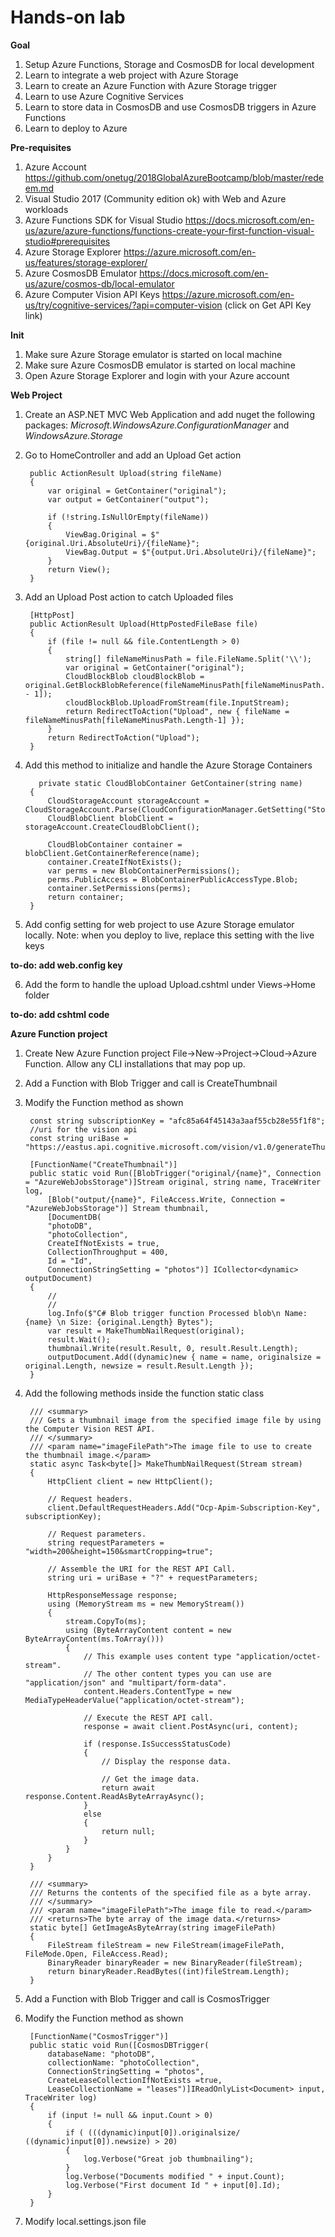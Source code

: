 # Hands-on lab

**Goal**
1. Setup Azure Functions, Storage and CosmosDB for local development
2. Learn to integrate a web project with Azure Storage
3. Learn to create an Azure Function with Azure Storage trigger
4. Learn to use Azure Cognitive Services
5. Learn to store data in CosmosDB and use CosmosDB triggers in Azure Functions
6. Learn to deploy to Azure

**Pre-requisites**
1. Azure Account https://github.com/onetug/2018GlobalAzureBootcamp/blob/master/redeem.md
2. Visual Studio 2017 (Community edition ok) with Web and Azure workloads
3. Azure Functions SDK for Visual Studio https://docs.microsoft.com/en-us/azure/azure-functions/functions-create-your-first-function-visual-studio#prerequisites
4. Azure Storage Explorer https://azure.microsoft.com/en-us/features/storage-explorer/
5. Azure CosmosDB Emulator https://docs.microsoft.com/en-us/azure/cosmos-db/local-emulator
6. Azure Computer Vision API Keys https://azure.microsoft.com/en-us/try/cognitive-services/?api=computer-vision (click on Get API Key link)

**Init**
1. Make sure Azure Storage emulator is started on local machine
2. Make sure Azure CosmosDB emulator is started on local machine
3. Open Azure Storage Explorer and login with your Azure account

**Web Project**
1. Create an ASP.NET MVC Web Application and add nuget the following packages: *Microsoft.WindowsAzure.ConfigurationManager* and *WindowsAzure.Storage*

2. Go to HomeController and add an Upload Get action

        public ActionResult Upload(string fileName)
        {
            var original = GetContainer("original");
            var output = GetContainer("output");

            if (!string.IsNullOrEmpty(fileName))
            {
                ViewBag.Original = $"{original.Uri.AbsoluteUri}/{fileName}";
                ViewBag.Output = $"{output.Uri.AbsoluteUri}/{fileName}";
            }
            return View();
        }
  
3. Add an Upload Post action to catch Uploaded files
  
        [HttpPost]
        public ActionResult Upload(HttpPostedFileBase file)
        {
            if (file != null && file.ContentLength > 0)
            {
                string[] fileNameMinusPath = file.FileName.Split('\\');
                var original = GetContainer("original");
                CloudBlockBlob cloudBlockBlob = original.GetBlockBlobReference(fileNameMinusPath[fileNameMinusPath.Length - 1]);
                cloudBlockBlob.UploadFromStream(file.InputStream);
                return RedirectToAction("Upload", new { fileName = fileNameMinusPath[fileNameMinusPath.Length-1] });
            }
            return RedirectToAction("Upload");
        }

  
4. Add this method to initialize and handle the Azure Storage Containers
  
          private static CloudBlobContainer GetContainer(string name)
        {
            CloudStorageAccount storageAccount = CloudStorageAccount.Parse(CloudConfigurationManager.GetSetting("StorageConnectionString"));
            CloudBlobClient blobClient = storageAccount.CreateCloudBlobClient();

            CloudBlobContainer container = blobClient.GetContainerReference(name);
            container.CreateIfNotExists();
            var perms = new BlobContainerPermissions();
            perms.PublicAccess = BlobContainerPublicAccessType.Blob;
            container.SetPermissions(perms);
            return container;
        }

5. Add config setting for web project to use Azure Storage emulator locally. Note: when you deploy to live, replace this setting with the live keys

**to-do: add web.config key**

6. Add the form to handle the upload Upload.cshtml under Views->Home folder

**to-do: add cshtml code**

**Azure Function project**
1. Create New Azure Function project File->New->Project->Cloud->Azure Function. Allow any CLI installations that may pop up.

2. Add a Function with Blob Trigger and call is CreateThumbnail

3. Modify the Function method as shown

        const string subscriptionKey = "afc85a64f45143a3aaf55cb28e55f1f8";
        //uri for the vision api
        const string uriBase = "https://eastus.api.cognitive.microsoft.com/vision/v1.0/generateThumbnail";

        [FunctionName("CreateThumbnail")]
        public static void Run([BlobTrigger("original/{name}", Connection = "AzureWebJobsStorage")]Stream original, string name, TraceWriter log,
            [Blob("output/{name}", FileAccess.Write, Connection = "AzureWebJobsStorage")] Stream thumbnail,
            [DocumentDB(
            "photoDB",
            "photoCollection",
            CreateIfNotExists = true,
            CollectionThroughput = 400,
            Id = "Id",
            ConnectionStringSetting = "photos")] ICollector<dynamic> outputDocument)
        {
            //
            //
            log.Info($"C# Blob trigger function Processed blob\n Name:{name} \n Size: {original.Length} Bytes");
            var result = MakeThumbNailRequest(original);
            result.Wait();
            thumbnail.Write(result.Result, 0, result.Result.Length);
            outputDocument.Add((dynamic)new { name = name, originalsize = original.Length, newsize = result.Result.Length });
        }

4. Add the following methods inside the function static class

        /// <summary>
        /// Gets a thumbnail image from the specified image file by using the Computer Vision REST API.
        /// </summary>
        /// <param name="imageFilePath">The image file to use to create the thumbnail image.</param>
        static async Task<byte[]> MakeThumbNailRequest(Stream stream)
        {
            HttpClient client = new HttpClient();

            // Request headers.
            client.DefaultRequestHeaders.Add("Ocp-Apim-Subscription-Key", subscriptionKey);

            // Request parameters.
            string requestParameters = "width=200&height=150&smartCropping=true";

            // Assemble the URI for the REST API Call.
            string uri = uriBase + "?" + requestParameters;

            HttpResponseMessage response;
            using (MemoryStream ms = new MemoryStream())
            {
                stream.CopyTo(ms);
                using (ByteArrayContent content = new ByteArrayContent(ms.ToArray()))
                {
                    // This example uses content type "application/octet-stream".
                    // The other content types you can use are "application/json" and "multipart/form-data".
                    content.Headers.ContentType = new MediaTypeHeaderValue("application/octet-stream");

                    // Execute the REST API call.
                    response = await client.PostAsync(uri, content);

                    if (response.IsSuccessStatusCode)
                    {
                        // Display the response data.

                        // Get the image data.
                        return await response.Content.ReadAsByteArrayAsync();
                    }
                    else
                    {
                        return null;
                    }
                }
            }
        }

        /// <summary>
        /// Returns the contents of the specified file as a byte array.
        /// </summary>
        /// <param name="imageFilePath">The image file to read.</param>
        /// <returns>The byte array of the image data.</returns>
        static byte[] GetImageAsByteArray(string imageFilePath)
        {
            FileStream fileStream = new FileStream(imageFilePath, FileMode.Open, FileAccess.Read);
            BinaryReader binaryReader = new BinaryReader(fileStream);
            return binaryReader.ReadBytes((int)fileStream.Length);
        }

5. Add a Function with Blob Trigger and call is CosmosTrigger

6. Modify the Function method as shown

        [FunctionName("CosmosTrigger")]
        public static void Run([CosmosDBTrigger(
            databaseName: "photoDB",
            collectionName: "photoCollection",
            ConnectionStringSetting = "photos",
            CreateLeaseCollectionIfNotExists =true,
            LeaseCollectionName = "leases")]IReadOnlyList<Document> input, TraceWriter log)
        {
            if (input != null && input.Count > 0)
            {
                if ( (((dynamic)input[0]).originalsize/ ((dynamic)input[0]).newsize) > 20)
                {
                    log.Verbose("Great job thumbnailing");
                }
                log.Verbose("Documents modified " + input.Count);
                log.Verbose("First document Id " + input[0].Id);
            }
        }

7. Modify local.settings.json file



